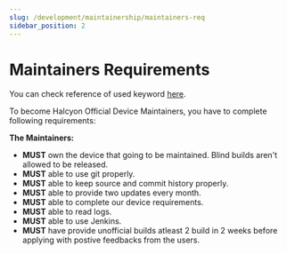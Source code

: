 ```yaml
---
slug: /development/maintainership/maintainers-req
sidebar_position: 2
---
```

# Maintainers Requirements

You can check reference of used keyword [here](https://datatracker.ietf.org/doc/html/rfc2119).

To become Halcyon Official Device Maintainers, you have to complete following requirements:

**The Maintainers:**
* **MUST** own the device that going to be maintained. Blind builds aren't allowed to be released.  
* **MUST** able to use git properly.  
* **MUST** able to keep source and commit history properly.  
* **MUST** able to provide two updates every month.  
* **MUST** able to complete our device requirements.  
* **MUST** able to read logs.  
* **MUST** able to use Jenkins.  
* **MUST** have provide unofficial builds atleast 2 build in 2 weeks before applying with postive feedbacks from the users.  
